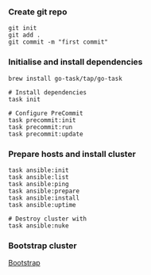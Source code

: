 

### Create git repo
```
git init
git add .
git commit -m "first commit"
```

### Initialise and install dependencies
```
brew install go-task/tap/go-task

# Install dependencies
task init

# Configure PreCommit
task precommit:init
task precommit:run
task precommit:update
```

### Prepare hosts and install cluster
```
task ansible:init
task ansible:list
task ansible:ping
task ansible:prepare
task ansible:install
task ansible:uptime

# Destroy cluster with
task ansible:nuke
```

### Bootstrap cluster
[Bootstrap](kubernetes/README.md)
